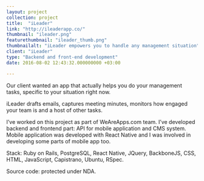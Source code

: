 ```yaml
---
layout: project
collection: project
title:  "iLeader"
link: "http://ileaderapp.co/"
thumbnail: "ileader.png"
featurethumbnail: "ileader_thumb.png"
thumbnailalt: "iLeader empowers you to handle any management situation"
client: "iLeader"
type: "Backend and front-end development"
date: 2016-08-02 12:43:32.000000000 +03:00

---
```

Our client wanted an app that actually helps you do your management tasks, 
specific to your situation right now. 

iLeader drafts emails, captures meeting minutes, monitors how engaged 
your team is and a host of other tasks. 

I’ve worked on this project as part of WeAreApps.com team. 
I’ve developed backend and frontend part: API for mobile application and CMS system.
Mobile application was developed with React Native and I was involved in 
developing some parts of mobile app too. 

Stack: Ruby on Rails, PostgreSQL, React Native, JQuery, BackboneJS, CSS, 
HTML, JavaScript, Capistrano, Ubuntu, RSpec.

Source code: protected under NDA.